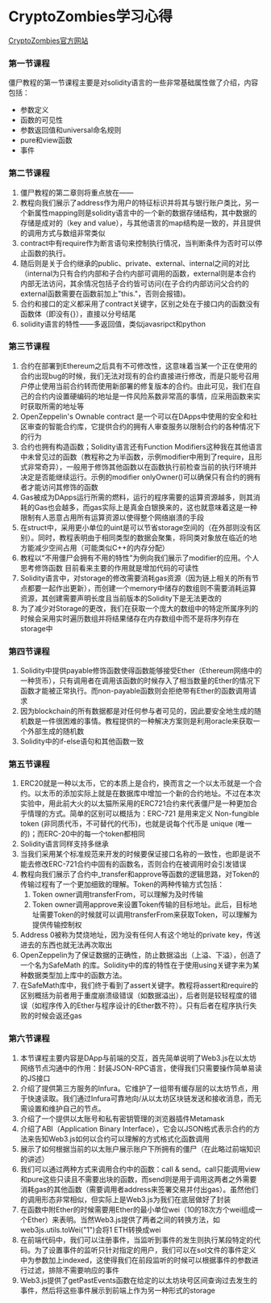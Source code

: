 # CryptoZombies学习心得
[CryptoZombies官方网站](https://cryptozombies.io/en/lesson)

### 第一节课程

僵尸教程的第一节课程主要是对solidity语言的一些非常基础属性做了介绍，内容包括：

- 参数定义
- 函数的可见性
- 参数返回值和universal命名规则
- pure和view函数
- 事件

### 第二节课程
1. 僵尸教程的第二章则将重点放在——
1. 教程向我们展示了address作为用户的特征标识并将其与银行账户类比，另一个新属性mapping则是solidity语言中的一个新的数据存储结构，其中数据的存储是成对的（key and value），与其他语言的map结构是一致的，并且提供的调用方式与数组非常类似
1. contract中有require作为断言语句来控制执行情况，当判断条件为否时可以停止函数的执行。
2. 随后则是关于合约继承的public、private、external、internal之间的对比（internal为只有合约内部和子合约内部可调用的函数，external则是本合约内部无法访问，其余情况包括子合约皆可访问(在子合约内部访问父合约的external函数需要在函数前加上"this."，否则会报错)。
3. 合约和接口的定义都采用了contract关键字，区别之处在于接口内的函数没有函数体（即没有{}），直接以分号结尾
4. solidity语言的特性——多返回值，类似javasripct和python

### 第三节课程
1. 合约在部署到Ethereum之后具有不可修改性，这意味着当某一个正在使用的合约出现bug的时候，我们无法对现有的合约直接进行修改，而是只能号召用户停止使用当前合约转而使用新部署的修复版本的合约。由此可见，我们在自己的合约内设置硬编码的地址是一件风险系数非常高的事情，应采用函数来实时获取所需的地址等
2. OpenZeppelin's Ownable contract 是一个可以在DApps中使用的安全和社区审查的智能合约库，它提供合约的拥有人审查服务以限制合约的各种情况下的行为
3. 合约也拥有构造函数；Solidity语言还有Function Modifiers这种我在其他语言中未曾见过的函数（教程称之为半函数，示例modifier中用到了require，且形式非常奇异），一般用于修饰其他函数以在函数执行前检查当前的执行环境并决定是否能继续运行。示例的modifier onlyOwner()可以确保只有合约的拥有者才能访问其修饰的函数
3. Gas被成为DApps运行所需的燃料，运行的程序需要的运算资源越多，则其消耗的Gas也会越多，而gas实际上是真金白银换来的，这也就意味着这是一种限制有人恶意占用所有运算资源以使得整个网络崩溃的手段
4. 在struct中，采用更小单位的uint是可以节省storage空间的（在外部则没有区别）。同时，教程表明由于相同类型的数据会聚集，将同类对象放在临近的地方能减少空间占用（可能类似C++的内存分配）
5. 教程以“不用僵尸会拥有不用的特性”为例向我们展示了modifier的应用。个人思考修饰函数
目前看来主要的作用就是增加代码的可读性
6. Solidity语言中，对storage的修改需要消耗gas资源（因为链上相关的所有节点都要一起作出更新），而创建一个memory中储存的数组则不需要消耗运算资源，其创建需要声明长度且当前版本的Solidity下是无法更改的
7. 为了减少对Storage的更改，我们在获取一个庞大的数组中的特定所属序列的时候会采用实时遍历数组并将结果储存在内存数组中而不是将序列存在storage中

### 第四节课程
1. Solidity中提供payable修饰函数使得函数能够接受Ether（Ethereum网络中的一种货币），只有调用者在调用该函数的时候存入了相当数量的Ether的情况下函数才能被正常执行。而non-payable函数则会拒绝带有Ether的函数调用请求
2. 因为blockchain的所有数据都是对任何参与者可见的，因此要安全地生成的随机数是一件很困难的事情。教程提供的一种解决方案则是利用oracle来获取一个外部生成的随机数
3. Solidity中的if-else语句和其他函数一致

### 第五节课程
1. ERC20就是一种以太币，它的本质上是合约，换而言之一个以太币就是一个合约。以太币的添加实际上就是在数据库中增加一个新的合约地址。不过在本次实验中，用此前大火的以太猫所采用的ERC721合约来代表僵尸是一种更加合乎情理的方式。简单的区别可以概括为：ERC-721 是用来定义 Non-fungible token (非同质代币，不可替代的代币)，也就是说每个代币是 unique (唯一的)；而ERC-20中的每一个token都相同
2. Solidity语言同样支持多继承
3. 当我们采用某个标准规范来开发的时候要保证接口名称的一致性，也即是说不能去修改ERC-721合约中固有的函数名，否则合约在被调用时会引发错误
4. 教程向我们展示了合约中_transfer和approve等函数的逻辑思路，对Token的传输过程有了一个更加细致的理解。Token的两种传输方式包括：
    1. Token owner调用transferFrom，可以理解为及时传输
    2. Token owner调用approve来设置Token传输的目标地址。此后，目标地址需要Token的时候就可以调用transferFrom来获取Token，可以理解为提供传输控制权
5. Address 0被称为焚烧地址，因为没有任何人有这个地址的private key，传送进去的东西也就无法再次取出
6. OpenZeppelin为了保证数据的正确性，防止数据溢出（上溢、下溢），创造了一个名为SafeMath 的库。Solidity中的库的特性在于使用using关键字来为某种数据类型加上库中的函数方法。
7. 在SafeMath库中，我们终于看到了assert关键字。教程将assert和require的区别概括为前者用于重度崩溃级错误（如数据溢出），后者则是较轻程度的错误（如程序传入的Ether与程序设计的Ether数不符）。只有后者在程序执行失败的时候会返还gas


### 第六节课程
1. 本节课程主要内容是DApp与前端的交互，首先简单说明了Web3.js在以太坊网络节点沟通中的作用：封装JSON-RPC语言，使得我们只需要操作简单易读的JS接口
2. 介绍了提供第三方服务的Infura。它维护了一组带有缓存层的以太坊节点，用于快速读取。我们通过Infura可靠地向/从以太坊区块链发送和接收消息，而无需设置和维护自己的节点。
3. 介绍了一个提供以太账号和私有密钥管理的浏览器插件Metamask
4. 介绍了ABI（Application Binary Interface），它会以JSON格式表示合约的方法来告知Web3.js如何以合约可以理解的方式格式化函数调用
5. 展示了如何根据当前的以太账户展示账户下所拥有的僵尸（在此略过前端知识的讲述）
6. 我们可以通过两种方式来调用合约中的函数：call & send。call只能调用view和pure这些只读且不需要出块的函数，而send则是用于调用这两者之外需要消耗gas的其他函数（需要调用者address来签署交易并付出gas）。虽然他们的调用形态非常相似，但实际上是Web3.js为我们在底层做好了封装
7. 在函数中附Ether的时候需要用Ether的最小单位wei（10的18次方个wei组成一个Ether）来表明。当然Web3.js提供了两者之间的转换方法，如web3js.utils.toWei("1")会将1 ETH转换成wei
8. 在前端代码中，我们可以注册事件，当监听到事件的发生则执行某段特定的代码。为了设置事件的监听只针对指定的用户，我们可以在sol文件的事件定义中为参数加上indexed，这使得我们在前段监听的时候可以根据事件的参数进行过滤，排除不需要响应的事件
9. Web3.js提供了getPastEvents函数在给定的以太坊块号区间查询过去发生的事件，然后将这些事件展示到前端上作为另一种形式的storage


  

